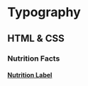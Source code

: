 # Typography 
## HTML & CSS
### Nutrition Facts
#### [Nutrition Label](https://typography-css.vercel.app)
